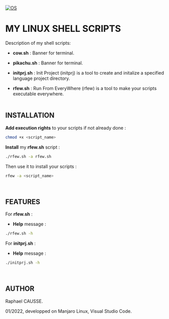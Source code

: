 [![OS](https://img.shields.io/badge/os-linux-blue.svg)](https://shields.io/)

# MY LINUX SHELL SCRIPTS

Description of my shell scripts:

* **cow.sh** : Banner for terminal.

* **pikachu.sh** : Banner for terminal.

* **initprj.sh** : Init Project (initprj) is a tool to create and initalize a specified language project directory.

* **rfew.sh** : Run From EveryWhere (rfew) is a tool to make your scripts executable everywhere.
<br><br>

## INSTALLATION

**Add execution rights** to your scripts if not already done :
```bash
chmod +x <script_name>
```
**Install** my **rfew.sh** script :
```bash
./rfew.sh -a rfew.sh
```
Then use it to install your scripts :
```bash
rfew -a <script_name>
```
<br>

## FEATURES

For **rfew.sh** :
* **Help** message :
```bash
./rfew.sh -h
```

For **initprj.sh** :
* **Help** message :
```bash
./initprj.sh -h
```
<br>

## AUTHOR

Raphael CAUSSE.

01/2022, developped on Manjaro Linux, Visual Studio Code.